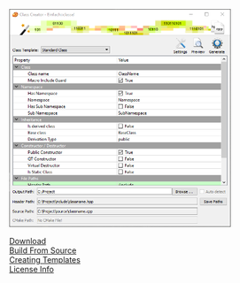 <IMG src="/images/Screenshot.png" alt="Screenshot" class="displayed">

<a href="downloads.html" class="myButton">Download</a><br>
<a href="build_instructions.html" class="myButton">Build From Source</a><br>
<a href="create_templates.html" class="myButton">Creating Templates</a><br>
<a href="licenseinfo.html" class="myButton">License Info</a>
